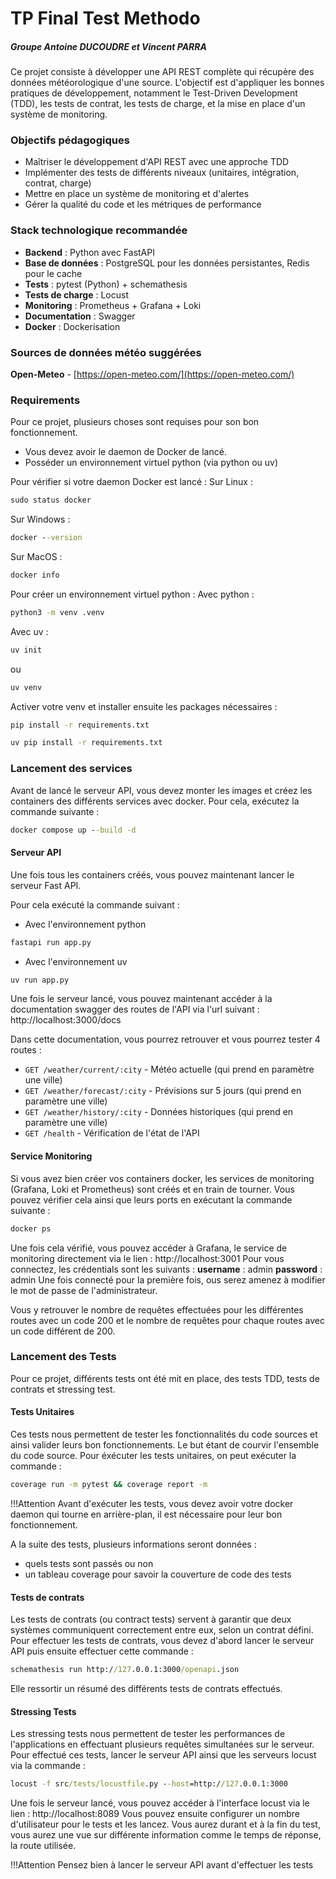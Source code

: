 # TP Final Test Methodo
##### Groupe Antoine DUCOUDRE et Vincent PARRA

Ce projet consiste à développer une API REST complète qui récupère des données météorologique d'une source. L'objectif est d'appliquer les bonnes pratiques de développement, notamment le Test-Driven Development (TDD), les tests de contrat, les tests de charge, et la mise en place d'un système de monitoring.

### Objectifs pédagogiques
- Maîtriser le développement d'API REST avec une approche TDD
- Implémenter des tests de différents niveaux (unitaires, intégration, contrat, charge)
- Mettre en place un système de monitoring et d'alertes
- Gérer la qualité du code et les métriques de performance

### Stack technologique recommandée
- **Backend** : Python avec FastAPI
- **Base de données** : PostgreSQL pour les données persistantes, Redis pour le cache
- **Tests** : pytest (Python) + schemathesis
- **Tests de charge** : Locust
- **Monitoring** : Prometheus + Grafana + Loki
- **Documentation** : Swagger
- **Docker** : Dockerisation

### Sources de données météo suggérées
**Open-Meteo** - [https://open-meteo.com/](https://open-meteo.com/)

### Requirements
Pour ce projet, plusieurs choses sont requises pour son bon fonctionnement.
- Vous devez avoir le daemon de Docker de lancé.
- Posséder un environnement virtuel python (via python ou uv)

Pour vérifier si votre daemon Docker est lancé :
Sur Linux :
```cmd
sudo status docker
```

Sur Windows :
```cmd
docker --version
```

Sur MacOS :
```cmd
docker info
```

Pour créer un environnement virtuel python :
Avec python :
```cmd
python3 -m venv .venv
```
Avec uv :
```cmd
uv init
```
ou
```cmd
uv venv
```
Activer votre venv et installer ensuite les packages nécessaires :
```cmd
pip install -r requirements.txt
```
```cmd
uv pip install -r requirements.txt
```

### Lancement des services
Avant de lancé le serveur API, vous devez monter les images et créez les containers des différents services avec docker.
Pour cela, exécutez la commande suivante :
```cmd
docker compose up --build -d
```

#### Serveur API
Une fois tous les containers créés, vous pouvez maintenant lancer le serveur Fast API.

Pour cela exécuté la commande suivant : 
- Avec l'environnement python 
```cmd
fastapi run app.py
```
- Avec l'environnement uv 
```cmd
uv run app.py
```

Une fois le serveur lancé, vous pouvez maintenant accéder à la documentation swagger des routes de l'API via l'url suivant : 
http://localhost:3000/docs

Dans cette documentation, vous pourrez retrouver et vous pourrez tester 4 routes :
- `GET /weather/current/:city` - Météo actuelle (qui prend en paramètre une ville)
- `GET /weather/forecast/:city` - Prévisions sur 5 jours (qui prend en paramètre une ville)
- `GET /weather/history/:city` - Données historiques (qui prend en paramètre une ville)
- `GET /health` - Vérification de l'état de l'API

#### Service Monitoring
Si vous avez bien créer vos containers docker, les services de monitoring (Grafana, Loki et Prometheus) sont créés et en train de tourner. 
Vous pouvez vérifier cela ainsi que leurs ports en exécutant la commande suivante :
```cmd
docker ps
```
Une fois cela vérifié, vous pouvez accéder à Grafana, le service de monitoring directement via le lien : 
http://localhost:3001
Pour vous connectez, les crédentials sont les suivants : 
**username** : admin
**password** : admin
Une fois connecté pour la première fois, ous serez amenez à modifier le mot de passe de l'administrateur.

Vous y retrouver le nombre de requêtes effectuées pour les différentes routes avec un code 200 et le nombre de requêtes pour chaque routes avec un code différent de 200.

### Lancement des Tests
Pour ce projet, différents tests ont été mit en place, des tests TDD, tests de contrats et stressing test.
#### Tests Unitaires
Ces tests nous permettent de tester les fonctionnalités du code sources et ainsi valider leurs bon fonctionnements. Le but étant de courvir l'ensemble du code source.
Pour éxécuter les tests unitaires, on peut exécuter la commande : 
```cmd
coverage run -m pytest && coverage report -m
```
!!!Attention Avant d'exécuter les tests, vous devez avoir votre docker daemon qui tourne en arrière-plan, il est nécessaire pour leur bon fonctionnement.

A la suite des tests, plusieurs informations seront données : 
- quels tests sont passés ou non
- un tableau coverage pour savoir la couverture de code des tests

#### Tests de contrats
Les tests de contrats (ou contract tests) servent à garantir que deux systèmes communiquent correctement entre eux, selon un contrat défini.
Pour effectuer les tests de contrats, vous devez d'abord lancer le serveur API puis ensuite effectuer cette commande : 
```cmd
schemathesis run http://127.0.0.1:3000/openapi.json
```
Elle ressortir un résumé des différents tests de contrats effectués.

#### Stressing Tests
Les stressing tests nous permettent de tester les performances de l'applications en effectuant plusieurs requêtes simultanées sur le serveur.
Pour effectué ces tests, lancer le serveur API ainsi que les serveurs locust via la commande : 
```cmd
locust -f src/tests/locustfile.py --host=http://127.0.0.1:3000
```
Une fois le serveur lancé, vous pouvez accéder à l'interface locust via le lien : 
http://localhost:8089
Vous pouvez ensuite configurer un nombre d'utilisateur pour le tests et les lancez.
Vous aurez durant et à la fin du test, vous aurez une vue sur différente information comme le temps de réponse, la route utilisée.

!!!Attention Pensez bien à lancer le serveur API avant d'effectuer les tests
